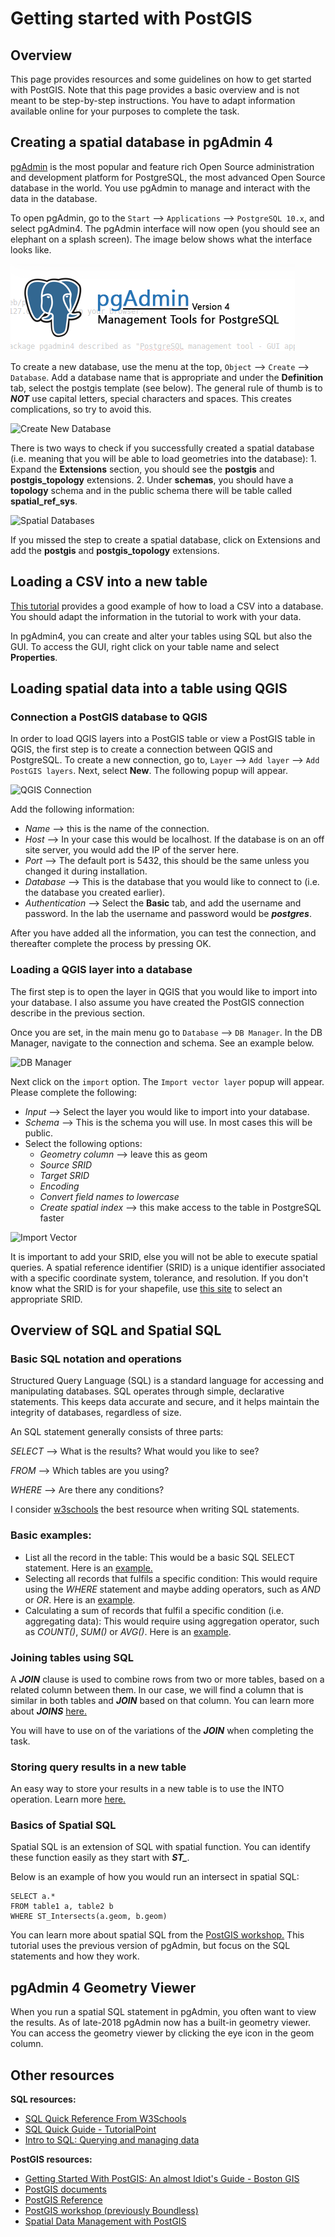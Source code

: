 # Getting started with PostGIS

## Overview

This page provides resources and some guidelines on how to get started with PostGIS. Note that this page provides a basic overview and is not meant to be step-by-step instructions. You have to adapt information available online for your purposes to complete the task.

## Creating a spatial database in pgAdmin 4

[pgAdmin](https://www.pgadmin.org) is the most popular and feature rich Open Source administration and development platform for PostgreSQL, the most advanced Open Source database in the world. You use pgAdmin to manage and interact with the data in the database.

To open pgAdmin, go to the `Start` --&gt; `Applications` --&gt; `PostgreSQL 10.x`, and select pgAdmin4. The pgAdmin interface will now open \(you should see an elephant on a splash screen\). The image below shows what the interface looks like.

![pgAdmin Loading screen](https://github.com/vrautenbach/geoinformatics-notes/blob/master/images/SplashScreen.png)

To create a new database, use the menu at the top, `Object` --&gt; `Create` --&gt; `Database`. Add a database name that is appropriate and under the **Definition** tab, select the postgis template \(see below\). The general rule of thumb is to _**NOT**_ use capital letters, special characters and spaces. This creates complications, so try to avoid this.

![Create New Database](https://github.com/vrautenbach/gis311-notes/blob/master/images/CreateNewDatabase.png)

There is two ways to check if you successfully created a spatial database \(i.e. meaning that you will be able to load geometries into the database\): 1. Expand the **Extensions** section, you should see the **postgis** and **postgis\_topology** extensions. 2. Under **schemas**, you should have a **topology** schema and in the public schema there will be table called **spatial\_ref\_sys**.

![Spatial Databases](https://github.com/vrautenbach/gis311-notes/blob/master/images/SpatialDatabases.png)

If you missed the step to create a spatial database, click on Extensions and add the **postgis** and **postgis\_topology** extensions.

## Loading a CSV into a new table

[This tutorial](http://www.postgresqltutorial.com/import-csv-file-into-posgresql-table/) provides a good example of how to load a CSV into a database. You should adapt the information in the tutorial to work with your data.

In pgAdmin4, you can create and alter your tables using SQL but also the GUI. To access the GUI, right click on your table name and select **Properties**.

## Loading spatial data into a table using QGIS

### Connection a PostGIS database to QGIS

In order to load QGIS layers into a PostGIS table or view a PostGIS table in QGIS, the first step is to create a connection between QGIS and PostgreSQL. To create a new connection, go to, `Layer` --&gt; `Add layer` --&gt; `Add PostGIS layers`. Next, select **New**. The following popup will appear.

![QGIS Connection](https://github.com/vrautenbach/gis311-notes/blob/master/images/QGIS_Connection.png)

Add the following information:

* _Name_ --&gt; this is the name of the connection.
* _Host_ --&gt; In your case this would be localhost. If the database is on an off site server, you would add the IP of the server here.
* _Port_ --&gt; The default port is 5432, this should be the same unless you changed it during installation.
* _Database_ --&gt; This is the database that you would like to connect to \(i.e. the database you created earlier\).
* _Authentication_ --&gt; Select the **Basic** tab, and add the username and password. In the lab the username and password would be _**postgres**_.

After you have added all the information, you can test the connection, and thereafter complete the process by pressing OK.

### Loading a QGIS layer into a database

The first step is to open the layer in QGIS that you would like to import into your database. I also assume you have created the PostGIS connection describe in the previous section.

Once you are set, in the main menu go to `Database` --&gt; `DB Manager`. In the DB Manager, navigate to the connection and schema. See an example below.

![DB Manager](https://github.com/vrautenbach/gis311-notes/blob/master/images/Db_manager.png)

Next click on the `import` option. The `Import vector layer` popup will appear. Please complete the following:

* _Input_ --&gt; Select the layer you would like to import into your database.
* _Schema_ --&gt; This is the schema you will use. In most cases this will be public.
* Select the following options:
  * _Geometry column_ --&gt; leave this as geom
  * _Source SRID_
  * _Target SRID_
  * _Encoding_
  * _Convert field names to lowercase_
  * _Create spatial index_ --&gt; this make access to the table in PostgreSQL faster

![Import Vector](https://github.com/vrautenbach/gis311-notes/blob/master/images/Import_vector.png)

It is important to add your SRID, else you will not be able to execute spatial queries. A spatial reference identifier \(SRID\) is a unique identifier associated with a specific coordinate system, tolerance, and resolution. If you don't know what the SRID is for your shapefile, use [this site](https://epsg.io) to select an appropriate SRID.

## Overview of SQL and Spatial SQL

### Basic SQL notation and operations

Structured Query Language \(SQL\) is a standard language for accessing and manipulating databases. SQL operates through simple, declarative statements. This keeps data accurate and secure, and it helps maintain the integrity of databases, regardless of size.

An SQL statement generally consists of three parts:

_SELECT_ --&gt; What is the results? What would you like to see?

_FROM_ --&gt; Which tables are you using?

_WHERE_ --&gt; Are there any conditions?

I consider [w3schools](https://www.w3schools.com/sql/sql_intro.asp) the best resource when writing SQL statements.

### Basic examples:

* List all the record in the table: This would be a basic SQL SELECT statement. Here is an [example.](https://www.w3schools.com/sql/sql_select.asp)
* Selecting all records that fulfils a specific condition: This would require using the _WHERE_ statement and maybe adding operators, such as _AND_ or _OR_. Here is an [example](https://www.w3schools.com/sql/sql_and_or.asp).
* Calculating a sum of records that fulfil a specific condition \(i.e. aggregating data\): This would require using aggregation operator, such as _COUNT\(\)_, _SUM\(\)_ or _AVG\(\)_. Here is an [example](https://www.w3schools.com/sql/sql_count_avg_sum.asp).

### Joining tables using SQL

A _**JOIN**_ clause is used to combine rows from two or more tables, based on a related column between them. In our case, we will find a column that is similar in both tables and _**JOIN**_ based on that column. You can learn more about _**JOINS**_ [here.](https://www.w3schools.com/sql/sql_join.asp)

You will have to use on of the variations of the _**JOIN**_ when completing the task.

### Storing query results in a new table

An easy way to store your results in a new table is to use the INTO operation. Learn more [here.](https://www.w3schools.com/sql/sql_select_into.asp)

### Basics of Spatial SQL

Spatial SQL is an extension of SQL with spatial function. You can identify these function easily as they start with _**ST\_**_.

Below is an example of how you would run an intersect in spatial SQL:

```text
SELECT a.*
FROM table1 a, table2 b
WHERE ST_Intersects(a.geom, b.geom)
```

You can learn more about spatial SQL from the [PostGIS workshop.](https://postgis.net/workshops/postgis-intro/) This tutorial uses the previous version of pgAdmin, but focus on the SQL statements and how they work.

## pgAdmin 4 Geometry Viewer

When you run a spatial SQL statement in pgAdmin, you often want to view the results. As of late-2018 pgAdmin now has a built-in geometry viewer. You can access the geometry viewer by clicking the eye icon in the geom column.

## Other resources

**SQL resources:**

* [SQL Quick Reference From W3Schools](https://www.w3schools.com/sql/sql_quickref.asp)
* [SQL Quick Guide - TutorialPoint](https://www.tutorialspoint.com/sql/sql-quick-guide.html)
* [Intro to SQL: Querying and managing data](https://www.khanacademy.org/computing/computer-programming/sql)

**PostGIS resources:**

* [Getting Started With PostGIS: An almost Idiot's Guide - Boston GIS](http://www.bostongis.com/?content_name=postgis_tut01)
* [PostGIS documents](https://postgis.net/docs/manual-2.5/)
* [PostGIS Reference](https://postgis.net/docs/manual-2.0/reference.html)
* [PostGIS workshop \(previously Boundless\)](http://postgis.net/workshops/postgis-intro/)
* [Spatial Data Management with PostGIS](https://www.youtube.com/playlist?list=PLAxJ4-o7ZoPcvp0ETujkLVCmKIGj-YvlG)


